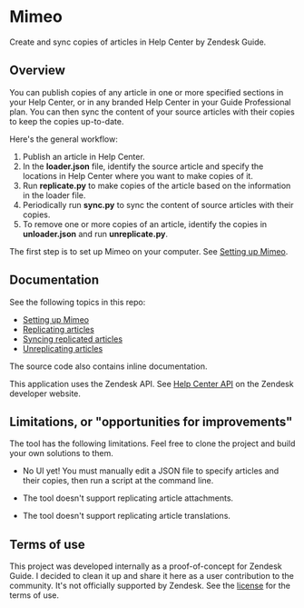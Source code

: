 # Mimeo

Create and sync copies of articles in Help Center by Zendesk Guide.


## Overview

You can publish copies of any article in one or more specified sections in your Help Center, or in any branded Help Center in your Guide Professional plan. You can then sync the content of your source articles with their copies to keep the copies up-to-date.

Here's the general workflow:

1. Publish an article in Help Center.
2. In the **loader.json** file, identify the source article and specify the locations in Help Center where you want to make copies of it.
3. Run **replicate.py** to make copies of the article based on the information in the loader file.
4. Periodically run **sync.py** to sync the content of source articles with their copies.
5. To remove one or more copies of an article, identify the copies in **unloader.json** and run **unreplicate.py**.

The first step is to set up Mimeo on your computer. See [Setting up Mimeo](https://github.com/chucknado/mimeo/tree/master/docs/setup.md).


## Documentation

See the following topics in this repo:

- [Setting up Mimeo](https://github.com/chucknado/mimeo/tree/master/docs/setup.md)
- [Replicating articles](https://github.com/chucknado/mimeo/tree/master/docs/using-mimeo.md#replicating-articles)
- [Syncing replicated articles](https://github.com/chucknado/mimeo/tree/master/docs/using-mimeo.md#syncing-replicated-articles)
- [Unreplicating articles](https://github.com/chucknado/mimeo/tree/master/docs/using-mimeo.md#unreplicating-articles)

The source code also contains inline documentation.

This application uses the Zendesk API. See [Help Center API](https://developer.zendesk.com/rest_api/docs/help_center/introduction) on the Zendesk developer website.


## Limitations, or "opportunities for improvements"

The tool has the following limitations. Feel free to clone the project and build your own solutions to them.

- No UI yet! You must manually edit a JSON file to specify articles and their copies, then run a script at the command line.

- The tool doesn't support replicating article attachments.

- The tool doesn't support replicating article translations.


## Terms of use

This project was developed internally as a proof-of-concept for Zendesk Guide. I decided to clean it up and share it here as a user contribution to the community. It's not officially supported by Zendesk. See the [license](https://github.com/chucknado/mimeo/blob/master/LICENSE) for the terms of use.

